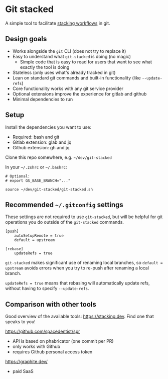 # Git stacked

A simple tool to facilitate [stacking workflows](https://www.stacking.dev/) in git.

## Design goals

- Works alongside the `git` CLI (does not try to replace it)
- Easy to understand what `git-stacked` is doing (no magic)
    - Simple code that is easy to read for users that want to see what exactly the tool is doing
- Stateless (only uses what's already tracked in git)
- Lean on standard git commands and built-in functionality (like `--update-refs`)
- Core functionality works with any git service provider
- Optional extensions improve the experience for gitlab and github
- Minimal dependencies to run

## Setup

Install the dependencies you want to use:
- Required: bash and git
- Gitlab extension: glab and jq
- Github extension: gh and jq

Clone this repo somewhere, e.g. `~/dev/git-stacked`

In your `~/.zshrc` or `~/.bashrc`:
```
# Optional:
# export GS_BASE_BRANCH="..."

source ~/dev/git-stacked/git-stacked.sh
```

## Recommended `~/.gitconfig` settings

These settings are not required to use `git-stacked`, but will be helpful for git operations you do outside of the `git-stacked` commands.

```
[push]
    autoSetupRemote = true
    default = upstream

[rebase]
    updateRefs = true
```

`git-stacked` makes significant use of renaming local branches, so `default = upstream` avoids errors when you try to re-push after renaming a local branch.

`updateRefs = true` means that rebasing will automatically update refs, without having to specify `--update-refs`.

## Comparison with other tools

Good overview of the available tools: https://stacking.dev. Find one that speaks to you!

https://github.com/spacedentist/spr
- API is based on phabricator (one commit per PR)
- only works with Github
- requires Github personal access token

https://graphite.dev/
- paid SaaS
